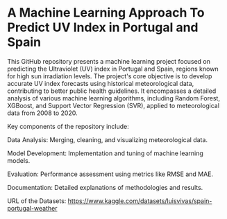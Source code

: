 # A Machine Learning Approach To Predict UV Index in Portugal and Spain

This GitHub repository presents a machine learning project focused on predicting the Ultraviolet (UV) index in Portugal and Spain, regions known for high sun irradiation levels. The project's core objective is to develop accurate UV index forecasts using historical meteorological data, contributing to better public health guidelines. It encompasses a detailed analysis of various machine learning algorithms, including Random Forest, XGBoost, and Support Vector Regression (SVR), applied to meteorological data from 2008 to 2020.

Key components of the repository include:

Data Analysis: Merging, cleaning, and visualizing meteorological data.

Model Development: Implementation and tuning of machine learning models.

Evaluation: Performance assessment using metrics like RMSE and MAE.

Documentation: Detailed explanations of methodologies and results.


URL of the Datasets: https://www.kaggle.com/datasets/luisvivas/spain-portugal-weather
